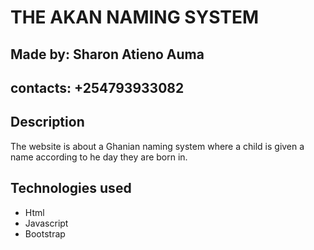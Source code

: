 # THE AKAN NAMING SYSTEM
## Made by: Sharon Atieno Auma
## contacts: +254793933082
## Description
 The website is about a Ghanian naming system where a child is given a name  according to he day they are born in.
 ## Technologies used
 * Html
 * Javascript
 * Bootstrap